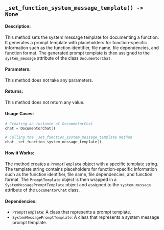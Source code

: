 ## `_set_function_system_message_template() -> None`

#### Description:
This method sets the system message template for documenting a function. It generates a prompt template with placeholders for function-specific information such as the function identifier, file name, file dependencies, and function format. The generated prompt template is then assigned to the `system_message` attribute of the class `DocumentorChat`.

#### Parameters:
This method does not take any parameters.

#### Returns:
This method does not return any value.

#### Usage Cases:

```python
# Creating an instance of DocumentorChat
chat = DocumentorChat()

# Calling the _set_function_system_message_template method
chat._set_function_system_message_template()
```

#### How it Works:
The method creates a `PromptTemplate` object with a specific template string. The template string contains placeholders for function-specific information such as the function identifier, file name, file dependencies, and function format. The `PromptTemplate` object is then wrapped in a `SystemMessagePromptTemplate` object and assigned to the `system_message` attribute of the `DocumentorChat` class.

#### Dependencies:
- `PromptTemplate`: A class that represents a prompt template.
- `SystemMessagePromptTemplate`: A class that represents a system message prompt template.